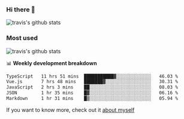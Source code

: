 ### Hi there 👋

<!--
**HondryTravis/HondryTravis** is a ✨ _special_ ✨ repository because its `README.md` (this file) appears on your GitHub profile.

Here are some ideas to get you started:

- 🔭 I’m currently working on ...
- 🌱 I’m currently learning ...
- 👯 I’m looking to collaborate on ...
- 🤔 I’m looking for help with ...
- 💬 Ask me about ...
- 📫 How to reach me: ...
- 😄 Pronouns: ...
- ⚡ Fun fact: ...
-->

![travis's github stats](https://github-readme-stats.vercel.app/api?username=HondryTravis&hide=stars)
### Most used
![travis's github stats](https://github-readme-stats.anuraghazra1.vercel.app/api/top-langs/?username=HondryTravis&layout=compact&hide_title=true)

📊 **Weekly development breakdown**

<!--START_SECTION:waka-->

```txt
TypeScript   11 hrs 51 mins  ███████████▓░░░░░░░░░░░░░   46.03 %
Vue.js       7 hrs 48 mins   ███████▓░░░░░░░░░░░░░░░░░   30.31 %
JavaScript   2 hrs 3 mins    ██░░░░░░░░░░░░░░░░░░░░░░░   08.03 %
JSON         1 hr 35 mins    █▓░░░░░░░░░░░░░░░░░░░░░░░   06.16 %
Markdown     1 hr 31 mins    █▒░░░░░░░░░░░░░░░░░░░░░░░   05.94 %
```

<!--END_SECTION:waka-->

If you want to know more, check out it [about myself](https://hondrytravis.github.io/)
